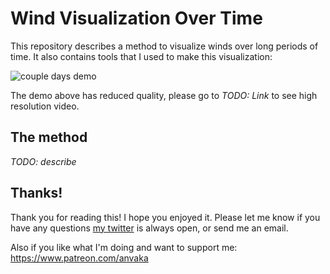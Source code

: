 # Wind Visualization Over Time

This repository describes a method to visualize winds over long periods of time. It also contains tools that I used to make this visualization:

![couple days demo](https://i.imgur.com/iiNR6le.gif)

The demo above has reduced quality, please go to _TODO: Link_ to see high resolution video.

## The method

_TODO: describe_

## Thanks!

Thank you for reading this! I hope you enjoyed it. Please let me know if you have any questions
[my twitter](https://twitter.com/anvaka) is always open, or send me an email.

Also if you like what I'm doing and want to support me: https://www.patreon.com/anvaka
